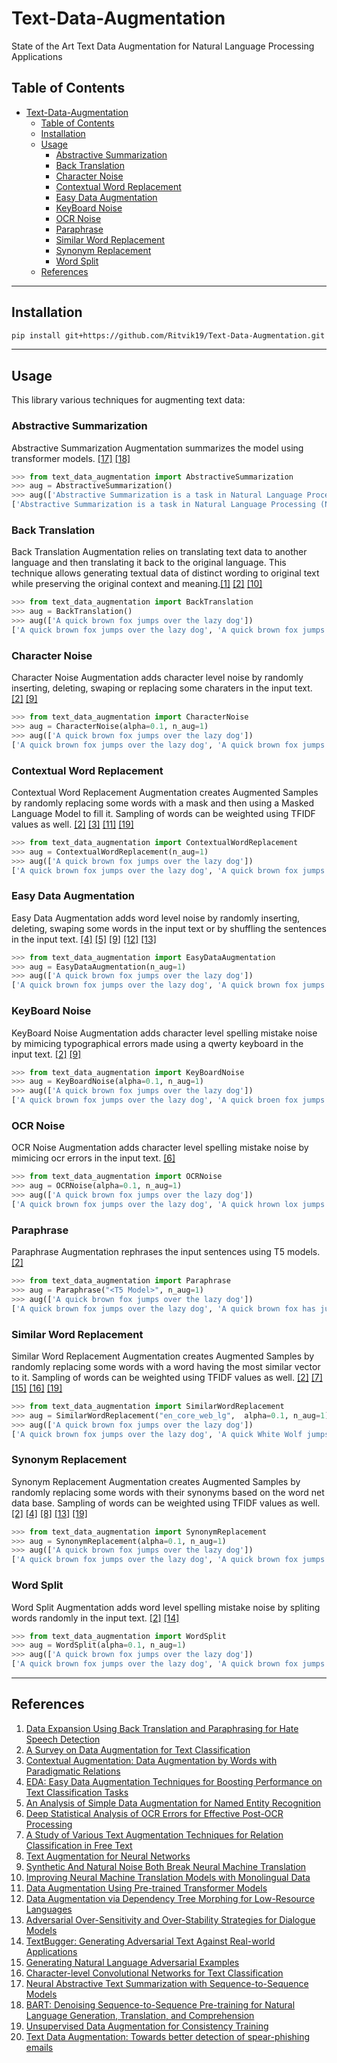 # Text-Data-Augmentation

State of the Art Text Data Augmentation for Natural Language Processing Applications

## Table of Contents

- [Text-Data-Augmentation](#text-data-augmentation)
  - [Table of Contents](#table-of-contents)
  - [Installation](#installation)
  - [Usage](#usage)
    - [Abstractive Summarization](#abstractive-summarization)
    - [Back Translation](#back-translation)
    - [Character Noise](#character-noise)
    - [Contextual Word Replacement](#contextual-word-replacement)
    - [Easy Data Augmentation](#easy-data-augmentation)
    - [KeyBoard Noise](#keyboard-noise)
    - [OCR Noise](#ocr-noise)
    - [Paraphrase](#paraphrase)
    - [Similar Word Replacement](#similar-word-replacement)
    - [Synonym Replacement](#synonym-replacement)
    - [Word Split](#word-split)
  - [References](#references)

---

## Installation

```bash
pip install git+https://github.com/Ritvik19/Text-Data-Augmentation.git
```

---

## Usage

This library various techniques for augmenting text data:

### Abstractive Summarization

Abstractive Summarization Augmentation summarizes the model using transformer models. [[17]](#ref-17) [[18]](#ref-18)

```python
>>> from text_data_augmentation import AbstractiveSummarization
>>> aug = AbstractiveSummarization()
>>> aug(['Abstractive Summarization is a task in Natural Language Processing (NLP) that aims to generate a concise summary of a source text. Unlike extractive summarization, abstractive summarization does not simply copy important phrases from the source text but also potentially come up with new phrases that are relevant, which can be seen as paraphrasing. Abstractive summarization yields a number of applications in different domains, from books and literature, to science and R&D, to financial research and legal documents analysis.'])
['Abstractive Summarization is a task in Natural Language Processing (NLP) that aims to generate a concise summary of a source text. Unlike extractive summarization, abstractive summarization does not simply copy important phrases from the source text but also potentially come up with new phrases that are relevant, which can be seen as paraphrasing. Abstractive summarization yields a number of applications in different domains, from books and literature, to science and R&D, to financial research and legal documents analysis.', 'Abstractive Summarization is a task in Natural Language Processing (NLP) that aims to generate a concise summary of a source text . Unlike extractive summarization, it does not copy important phrases from the source text but also potentially come up with new phrases thatare relevant, which can be seen as paraphrasing .']
```

### Back Translation

Back Translation Augmentation relies on translating text data to another language and then translating it back to the original language. This technique allows generating textual data of distinct wording to original text while preserving the original context and meaning.[[1]](#ref-1) [[2]](#ref-2) [[10]](#ref-10)

```python
>>> from text_data_augmentation import BackTranslation
>>> aug = BackTranslation()
>>> aug(['A quick brown fox jumps over the lazy dog'])
['A quick brown fox jumps over the lazy dog', 'A quick brown fox jumps on the lazy dog']
```

### Character Noise

Character Noise Augmentation adds character level noise by randomly inserting, deleting, swaping or replacing some charaters in the input text. [[2]](#ref-2) [[9]](#ref-9)

```python
>>> from text_data_augmentation import CharacterNoise
>>> aug = CharacterNoise(alpha=0.1, n_aug=1)
>>> aug(['A quick brown fox jumps over the lazy dog'])
['A quick brown fox jumps over the lazy dog', 'A quick brown fox jumps ovr the lazy dog']
```

### Contextual Word Replacement

Contextual Word Replacement Augmentation creates Augmented Samples by randomly replacing some words with a mask and then using a Masked Language Model to fill it. Sampling of words can be weighted using TFIDF values as well. [[2]](#ref-2) [[3]](#ref-3) [[11]](#ref-11) [[19]](#ref-19)

```python
>>> from text_data_augmentation import ContextualWordReplacement
>>> aug = ContextualWordReplacement(n_aug=1)
>>> aug(['A quick brown fox jumps over the lazy dog'])
['A quick brown fox jumps over the lazy dog', 'A quick brown fox jumps over his lazy dog']
```

### Easy Data Augmentation

Easy Data Augmentation adds word level noise by randomly inserting, deleting, swaping some words in the input text or by shuffling the sentences in the input text. [[4]](#ref-4) [[5]](#ref-5) [[9]](#ref-9) [[12]](#ref-12) [[13]](#ref-13)

```python
>>> from text_data_augmentation import EasyDataAugmentation
>>> aug = EasyDataAugmentation(n_aug=1)
>>> aug(['A quick brown fox jumps over the lazy dog'])
['A quick brown fox jumps over the lazy dog', 'A quick brown fox jumps over the dog']
```

### KeyBoard Noise

KeyBoard Noise Augmentation adds character level spelling mistake noise by mimicing typographical errors made using a qwerty keyboard in the input text. [[2]](#ref-2) [[9]](#ref-9)

```python
>>> from text_data_augmentation import KeyBoardNoise
>>> aug = KeyBoardNoise(alpha=0.1, n_aug=1)
>>> aug(['A quick brown fox jumps over the lazy dog'])
['A quick brown fox jumps over the lazy dog', 'A quick broen fox jumps over the lazy dog']
```

### OCR Noise

OCR Noise Augmentation adds character level spelling mistake noise by mimicing ocr errors in the input text. [[6]](#ref-6)

```python
>>> from text_data_augmentation import OCRNoise
>>> aug = OCRNoise(alpha=0.1, n_aug=1)
>>> aug(['A quick brown fox jumps over the lazy dog'])
['A quick brown fox jumps over the lazy dog', 'A quick hrown lox jumps over the lazy dog']
```

### Paraphrase

Paraphrase Augmentation rephrases the input sentences using T5 models. [[2]](#ref-2)

```python
>>> from text_data_augmentation import Paraphrase
>>> aug = Paraphrase("<T5 Model>", n_aug=1)
>>> aug(['A quick brown fox jumps over the lazy dog'])
['A quick brown fox jumps over the lazy dog', 'A quick brown fox has jumped on the lazy dog.']
```

### Similar Word Replacement

Similar Word Replacement Augmentation creates Augmented Samples by randomly replacing some words with a word having the most similar vector to it. Sampling of words can be weighted using TFIDF values as well. [[2]](#ref-2) [[7]](#ref-7) [[15]](#ref-15) [[16]](#ref-16) [[19]](#ref-19)

```python
>>> from text_data_augmentation import SimilarWordReplacement
>>> aug = SimilarWordReplacement("en_core_web_lg",  alpha=0.1, n_aug=1)
>>> aug(['A quick brown fox jumps over the lazy dog'])
['A quick brown fox jumps over the lazy dog', 'A quick White Wolf jumps over the lazy Cat.']
```

### Synonym Replacement

Synonym Replacement Augmentation creates Augmented Samples by randomly replacing some words with their synonyms based on the word net data base. Sampling of words can be weighted using TFIDF values as well. [[2]](#ref-2) [[4]](#ref-4) [[8]](#ref-8) [[13]](#ref-13) [[19]](#ref-19)

```python
>>> from text_data_augmentation import SynonymReplacement
>>> aug = SynonymReplacement(alpha=0.1, n_aug=1)
>>> aug(['A quick brown fox jumps over the lazy dog'])
['A quick brown fox jumps over the lazy dog', 'A quick brown fox jumps over the lethargic dog']
```

### Word Split

Word Split Augmentation adds word level spelling mistake noise by spliting words randomly in the input text. [[2]](#ref-2) [[14]](#ref-14)

```python
>>> from text_data_augmentation import WordSplit
>>> aug = WordSplit(alpha=0.1, n_aug=1)
>>> aug(['A quick brown fox jumps over the lazy dog'])
['A quick brown fox jumps over the lazy dog', 'A quick brown fox jumps over th e lazy dog']
```

---

## References

1. <a href="https://arxiv.org/pdf/2106.04681.pdf" id="ref-1">Data Expansion Using Back Translation and Paraphrasing for Hate Speech Detection</a>
2. <a href="https://arxiv.org/ftp/arxiv/papers/2107/2107.03158.pdf" id="ref-2">A Survey on Data Augmentation for Text Classification</a>
3. <a href="https://arxiv.org/pdf/1805.06201.pdf" id="ref-3">Contextual Augmentation: Data Augmentation by Words with Paradigmatic Relations</a>
4. <a href="https://arxiv.org/pdf/1901.11196.pdf" id="ref-4">EDA: Easy Data Augmentation Techniques for Boosting Performance on Text Classification Tasks</a>
5. <a href="https://aclanthology.org/2020.coling-main.343.pdf" id="ref-5">An Analysis of Simple Data Augmentation for Named Entity Recognition</a>
6. <a href="https://zenodo.org/record/3245169/files/JCDL2019_Deep_Analysis.pdf" id="ref-6">Deep Statistical Analysis of OCR Errors for Effective Post-OCR Processing</a>
7. <a href="https://www.researchgate.net/publication/331784439_A_Study_of_Various_Text_Augmentation_Techniques_for_Relation_Classification_in_Free_Text" id="ref-7">A Study of Various Text Augmentation Techniques for Relation Classification in Free Text</a>
8. <a href="http://ceur-ws.org/Vol-2268/paper11.pdf" id="ref-8">Text Augmentation for Neural Networks</a>
9. <a href="https://arxiv.org/pdf/1711.02173.pdf" id="ref-9">Synthetic And Natural Noise Both Break Neural Machine Translation</a>
10. <a href="https://arxiv.org/pdf/1511.06709.pdf" id="ref-10">Improving Neural Machine Translation Models with Monolingual Data</a>
11. <a href="https://arxiv.org/pdf/2003.02245.pdf" id="ref-11">Data Augmentation Using Pre-trained Transformer Models</a>
12. <a href="https://arxiv.org/pdf/1903.09460.pdf" id="ref-12">Data Augmentation via Dependency Tree Morphing for Low-Resource Languages</a>
13. <a href="https://arxiv.org/pdf/1809.02079.pdf" id="ref-13">Adversarial Over-Sensitivity and Over-Stability Strategies for Dialogue Models</a>
14. <a href="https://arxiv.org/pdf/1812.05271v1.pdf" id="ref-14">TextBugger: Generating Adversarial Text Against Real-world Applications</a>
15. <a href="https://arxiv.org/pdf/1804.07998.pdf" id="ref-15">Generating Natural Language Adversarial Examples</a>
16. <a href="https://arxiv.org/pdf/1509.01626.pdf" id="ref-16">Character-level Convolutional Networks for Text Classification</a>
17. <a href="https://arxiv.org/pdf/1812.02303.pdf" id="ref-17">Neural Abstractive Text Summarization with Sequence-to-Sequence Models</a>
18. <a href="https://arxiv.org/pdf/1910.13461v1.pdf" id="ref-18">BART: Denoising Sequence-to-Sequence Pre-training for Natural Language Generation, Translation, and Comprehension</a>
19. <a href="https://arxiv.org/pdf/1904.12848.pdf" id="ref-19">Unsupervised Data Augmentation for Consistency Training</a>
20. <a href="https://arxiv.org/pdf/2007.02033.pdf" id="ref-20">Text Data Augmentation: Towards better detection of spear-phishing emails</a>
